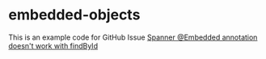 # embedded-objects

This is an example code for GitHub Issue [Spanner @Embedded annotation doesn't work with findById](https://github.com/GoogleCloudPlatform/spring-cloud-gcp/issues/774)
